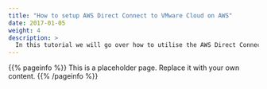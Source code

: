 ```yaml
---
title: "How to setup AWS Direct Connect to VMware Cloud on AWS"
date: 2017-01-05
weight: 4
description: >
  In this tutorial we will go over how to utilise the AWS Direct Connect offering to establish a connection from your on-premise datacenter to the VMware Cloud on AWS SDDC
---
```


{{% pageinfo %}}
This is a placeholder page. Replace it with your own content.
{{% /pageinfo %}}
